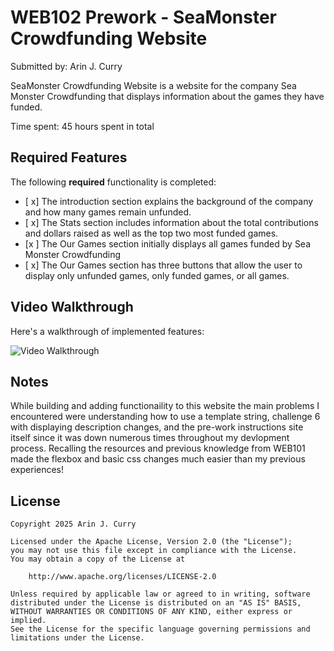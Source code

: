 # WEB102 Prework - SeaMonster Crowdfunding Website

Submitted by: Arin J. Curry

SeaMonster Crowdfunding Website is a website for the company Sea Monster Crowdfunding that displays information about the games they have funded.

Time spent: 45 hours spent in total

## Required Features

The following **required** functionality is completed:

* [ x] The introduction section explains the background of the company and how many games remain unfunded.
* [ x] The Stats section includes information about the total contributions and dollars raised as well as the top two most funded games.
* [x ] The Our Games section initially displays all games funded by Sea Monster Crowdfunding
* [ x] The Our Games section has three buttons that allow the user to display only unfunded games, only funded games, or all games.

## Video Walkthrough

Here's a walkthrough of implemented features:

<img src="gif/WEB102GIF.gif" title= 'Video Walkthrough' alt='Video Walkthrough' />
 

## Notes

While building and adding functionaility to this website the main problems I encountered were understanding how to use a template string, challenge 6 with displaying description changes, and the pre-work instructions site itself since it was down numerous times throughout my devlopment process. Recalling the resources and previous knowledge from WEB101 made the flexbox and basic css changes much easier than my previous experiences!

## License

    Copyright 2025 Arin J. Curry

    Licensed under the Apache License, Version 2.0 (the "License");
    you may not use this file except in compliance with the License.
    You may obtain a copy of the License at

        http://www.apache.org/licenses/LICENSE-2.0

    Unless required by applicable law or agreed to in writing, software
    distributed under the License is distributed on an "AS IS" BASIS,
    WITHOUT WARRANTIES OR CONDITIONS OF ANY KIND, either express or implied.
    See the License for the specific language governing permissions and
    limitations under the License.
